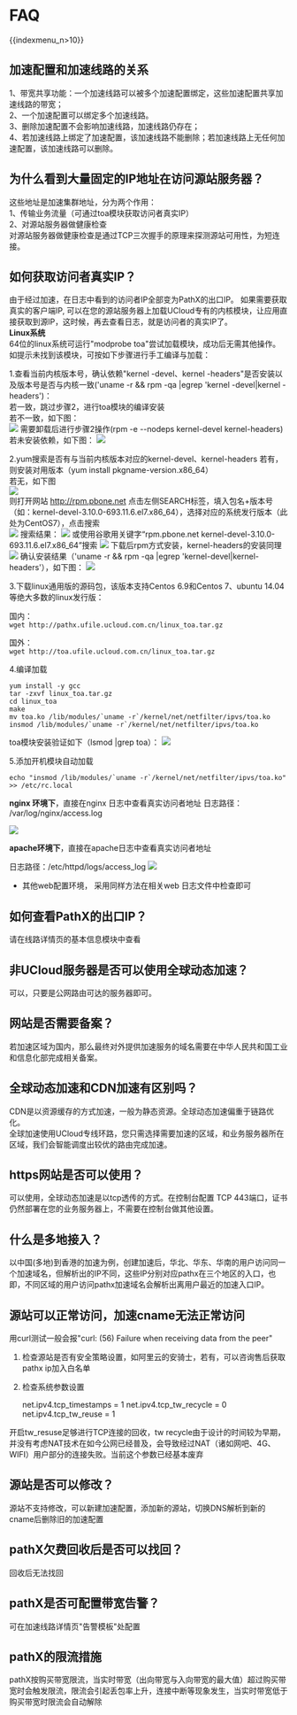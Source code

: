 # FAQ

{{indexmenu_n>10}}

## 加速配置和加速线路的关系

1、带宽共享功能：一个加速线路可以被多个加速配置绑定，这些加速配置共享加速线路的带宽；  
2、一个加速配置可以绑定多个加速线路。  
3、删除加速配置不会影响加速线路，加速线路仍存在；  
4、若加速线路上绑定了加速配置，该加速线路不能删除；若加速线路上无任何加速配置，该加速线路可以删除。  

## 为什么看到大量固定的IP地址在访问源站服务器？

这些地址是加速集群地址，分为两个作用：  
1、传输业务流量（可通过toa模块获取访问者真实IP）  
2、对源站服务器做健康检查  
对源站服务器做健康检查是通过TCP三次握手的原理来探测源站可用性，为短连接。

## 如何获取访问者真实IP？

由于经过加速，在日志中看到的访问者IP全部变为PathX的出口IP。 如果需要获取真实的客户端IP,
可以在您的源站服务器上加载UCloud专有的内核模块，让应用直接获取到源IP，这时候，再去查看日志，就是访问者的真实IP了。  
**Linux系统**  
64位的linux系统可运行"modprobe toa"尝试加载模块，成功后无需其他操作。  
如提示未找到该模块，可按如下步骤进行手工编译与加载：

1.查看当前内核版本号，确认依赖"kernel -devel、kernel -headers"是否安装以及版本号是否与内核一致('uname
-r && rpm -qa |egrep 'kernel -devel|kernel -headers')：  
若一致，跳过步骤2，进行toa模块的编译安装  
若不一致，如下图：  
![](/images/toa_201810301429.png) 需要卸载后进行步骤2操作(rpm -e
--nodeps kernel-devel kernel-headers)  
若未安装依赖，如下图： ![](/network/pathx/toa_201810301432.png)
  
2.yum搜索是否有与当前内核版本对应的kernel-devel、kernel-headers
若有，则安装对用版本（yum install pkgname-version.x86_64）  
若无，如下图  
![](/images/toa_201810301443.png)  
则打开网站 http://rpm.pbone.net 点击左侧SEARCH标签，填入包名+版本号（如：kernel-devel-3.10.0-693.11.6.el7.x86_64），选择对应的系统发行版本（此处为CentOS7），点击搜索  
![](/images/toa_201810301447.png) 搜索结果：
![](/images/toa_201810301449.png) 或使用谷歌用关键字“rpm.pbone.net
kernel-devel-3.10.0-693.11.6.el7.x86_64”搜索
![](/images/toa_201810301450.png) 下载后rpm方式安装，kernel-headers的安装同理
![](/images/toa_201810301452.png) 确认安装结果（'uname -r && rpm -qa
|egrep 'kernel-devel|kernel-headers'），如下图：
![](/images/toa_201810301453.png)

3.下载linux通用版的源码包，该版本支持Centos 6.9和Centos 7、ubuntu
14.04等绝大多数的linux发行版：  

国内：  
```wget http://pathx.ufile.ucloud.com.cn/linux_toa.tar.gz```

国外：  
```wget http://toa.ufile.ucloud.com.cn/linux_toa.tar.gz```

  
4.编译加载  
```
yum install -y gcc
tar -zxvf linux_toa.tar.gz
cd linux_toa
make
mv toa.ko /lib/modules/`uname -r`/kernel/net/netfilter/ipvs/toa.ko
insmod /lib/modules/`uname -r`/kernel/net/netfilter/ipvs/toa.ko
```

toa模块安装验证如下（lsmod |grep toa）：
![](/images/toa_201810301534.png)

  
5.添加开机模块自动加载  
```
echo "insmod /lib/modules/`uname -r`/kernel/net/netfilter/ipvs/toa.ko"
>> /etc/rc.local
```

**nginx 环境下**，直接在nginx 日志中查看真实访问者地址 日志路径： /var/log/nginx/access.log

![](/images/nginx_真实地址.png)

**apache环境下**，直接在apache日志中查看真实访问者地址  

日志路径：/etc/httpd/logs/access_log 
![](/network/pathx/apache获取真实地址.png)

  - 其他web配置环境， 采用同样方法在相关web 日志文件中检查即可  

## 如何查看PathX的出口IP？

请在线路详情页的基本信息模块中查看

## 非UCloud服务器是否可以使用全球动态加速？

可以，只要是公网路由可达的服务器即可。

## 网站是否需要备案？

若加速区域为国内，那么最终对外提供加速服务的域名需要在中华人民共和国工业和信息化部完成相关备案。

## 全球动态加速和CDN加速有区别吗？

CDN是以资源缓存的方式加速，一般为静态资源。全球动态加速偏重于链路优化。  
全球加速使用UCloud专线环路，您只需选择需要加速的区域，和业务服务器所在区域，我们会智能调度出较优的路由完成加速。

## https网站是否可以使用？

可以使用，全球动态加速是以tcp透传的方式。在控制台配置 TCP 443端口，证书仍然部署在您的业务服务器上，不需要在控制台做其他设置。

## 什么是多地接入？

以中国(多地)到香港的加速为例，创建加速后，华北、华东、华南的用户访问同一个加速域名，但解析出的IP不同，这些IP分别对应pathx在三个地区的入口，也即，不同区域的用户访问pathx加速域名会解析出离用户最近的加速入口IP。

## 源站可以正常访问，加速cname无法正常访问

用curl测试一般会报"curl: (56) Failure when receiving data from the peer"  
1. 检查源站是否有安全策略设置，如阿里云的安骑士，若有，可以咨询售后获取pathx ip加入白名单  
2. 检查系统参数设置

    net.ipv4.tcp_timestamps = 1
    net.ipv4.tcp_tw_recycle = 0
    net.ipv4.tcp_tw_reuse = 1

开启tw_resuse足够进行TCP连接的回收，tw
recycle由于设计的时间较为早期，并没有考虑NAT技术在如今公网已经普及，会导致经过NAT（诸如网吧、4G、WIFI）用户部分的连接失败。当前这个参数已经基本废弃

## 源站是否可以修改？

源站不支持修改，可以新建加速配置，添加新的源站，切换DNS解析到新的cname后删除旧的加速配置

## pathX欠费回收后是否可以找回？

回收后无法找回

## pathX是否可配置带宽告警？

可在加速线路详情页"告警模板"处配置

## pathX的限流措施

pathX按购买带宽限流，当实时带宽（出向带宽与入向带宽的最大值）超过购买带宽时会触发限流，限流会引起丢包率上升，连接中断等现象发生，当实时带宽低于购买带宽时限流会自动解除
